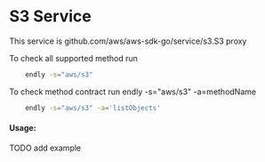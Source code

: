 # S3 Service

This service is github.com/aws/aws-sdk-go/service/s3.S3 proxy 

To check all supported method run
```bash
    endly -s="aws/s3"
```

To check method contract run endly -s="aws/s3" -a=methodName
```bash
    endly -s="aws/s3" -a='listObjects'
```

#### Usage:

TODO add example
